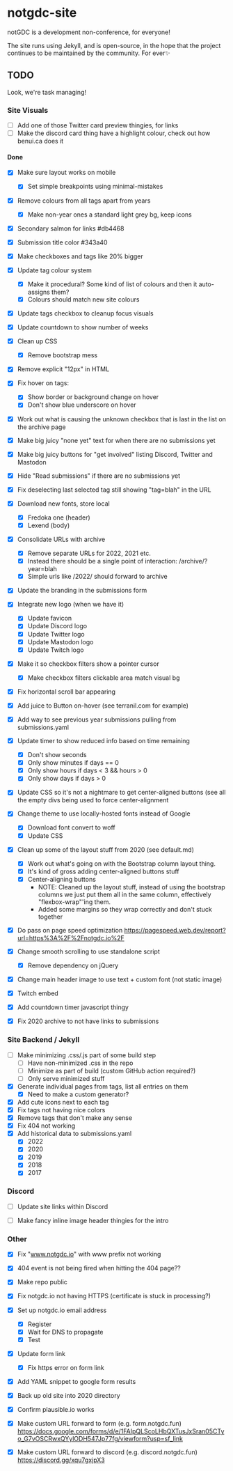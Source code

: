 # notgdc-site

notGDC is a development non-conference, for everyone!

The site runs using Jekyll, and is open-source, in the hope that the project
continues to be maintained by the community. For ever✨

## TODO

Look, we're task managing!

### Site Visuals

* [ ] Add one of those Twitter card preview thingies, for links
* [ ] Make the discord card thing have a highlight colour, check out how
  benui.ca does it

#### Done

* [x] Make sure layout works on mobile
  * [x] Set simple breakpoints using minimal-mistakes
* [x] Remove colours from all tags apart from years
  * [x] Make non-year ones a standard light grey bg, keep icons
* [x] Secondary salmon for links #db4468
* [x] Submission title color #343a40
* [x] Make checkboxes and tags like 20% bigger
* [x] Update tag colour system
  * [x] Make it procedural? Some kind of list of colours and then it
	auto-assigns them?
  * [x] Colours should match new site colours
* [x] Update tags checkbox to cleanup focus visuals
* [x] Update countdown to show number of weeks
* [x] Clean up CSS
  * [x] Remove bootstrap mess
* [x] Remove explicit "12px" in HTML
* [x] Fix hover on tags:
  * [x] Show border or background change on hover
  * [x] Don't show blue underscore on hover
* [x] Work out what is causing the unknown checkbox that is last in the list on
  the archive page
* [x] Make big juicy "none yet" text for when there are no submissions yet
* [x] Make big juicy buttons for "get involved" listing Discord, Twitter and
  Mastodon
* [x] Hide "Read submissions" if there are no submissions yet
* [x] Fix deselecting last selected tag still showing "tag=blah" in the URL
* [x] Download new fonts, store local
  * [x] Fredoka one (header)
  * [x] Lexend (body)
* [x] Consolidate URLs with archive
  * [x] Remove separate URLs for 2022, 2021 etc.
  * [x] Instead there should be a single point of interaction: /archive/?year=blah
  * [x] Simple urls like /2022/ should forward to archive
* [x] Update the branding in the submissions form
* [x] Integrate new logo (when we have it)
  * [x] Update favicon
  * [x] Update Discord logo
  * [x] Update Twitter logo
  * [x] Update Mastodon logo
  * [x] Update Twitch logo
* [x] Make it so checkbox filters show a pointer cursor
  * [x] Make checkbox filters clickable area match visual bg
* [x] Fix horizontal scroll bar appearing
* [x] Add juice to Button on-hover (see terranil.com for example)
* [x] Add way to see previous year submissions pulling from submissions.yaml 
* [x] Update timer to show reduced info based on time remaining
  * [x] Don't show seconds
  * [x] Only show minutes if days == 0
  * [x] Only show hours if days < 3 && hours > 0
  * [x] Only show days if days > 0
* [x] Update CSS so it's not a nightmare to get center-aligned buttons (see all the empty divs being used to force center-alignment
* [x] Change theme to use locally-hosted fonts instead of Google
  * [x] Download font convert to woff
  * [x] Update CSS
* [x] Clean up some of the layout stuff from 2020 (see default.md)
  * [x] Work out what's going on with the Bootstrap column layout thing.
  * [x] It's kind of gross adding center-aligned buttons stuff
  * [x] Center-aligning buttons
    * NOTE: Cleaned up the layout stuff, instead of using the bootstrap columns we just put them all in the same column, effectively "flexbox-wrap"'ing them.
    * Added some margins so they wrap correctly and don't stuck together
* [x] Do pass on page speed optimization https://pagespeed.web.dev/report?url=https%3A%2F%2Fnotgdc.io%2F
* [x] Change smooth scrolling to use standalone script
  * [x] Remove dependency on jQuery
* [x] Change main header image to use text + custom font (not static image)
* [x] Twitch embed
* [x] Add countdown timer javascript thingy
* [x] Fix 2020 archive to not have links to submissions


### Site Backend / Jekyll

* [ ] Make minimizing .css/.js part of some build step
  * [ ] Have non-minimized .css in the repo
  * [ ] Minimize as part of build (custom GitHub action required?)
  * [ ] Only serve minimized stuff
* [x] Generate individual pages from tags, list all entries on them
  * [x] Need to make a custom generator?
* [x] Add cute icons next to each tag
* [x] Fix tags not having nice colors
* [x] Remove tags that don't make any sense
* [x] Fix 404 not working
* [x] Add historical data to submissions.yaml
  * [x] 2022
  * [x] 2020
  * [x] 2019
  * [x] 2018
  * [x] 2017

### Discord

* [ ] Update site links within Discord
* [ ] Make fancy inline image header thingies for the intro


### Other

* [x] Fix "www.notgdc.io" with www prefix not working
* [x] 404 event is not being fired when hitting the 404 page??
* [x] Make repo public
* [x] Fix notgdc.io not having HTTPS (certificate is stuck in processing?)
* [x] Set up notgdc.io email address
  * [x] Register
  * [x] Wait for DNS to propagate
  * [x] Test
* [x] Update form link
  * [x] Fix https error on form link
* [x] Add YAML snippet to google form results
* [x] Back up old site into 2020 directory
* [x] Confirm plausible.io works
* [x] Make custom URL forward to form (e.g. form.notgdc.fun) https://docs.google.com/forms/d/e/1FAIpQLScoLHbQXTusJxSran05CTyo_G7vOSCRwxQYylODH547Jp77fg/viewform?usp=sf_link
* [x] Make custom URL forward to discord (e.g. discord.notgdc.fun) https://discord.gg/xqu7gxjpX3
 

